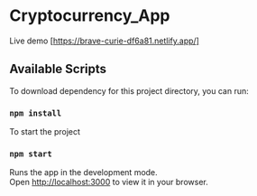 # Cryptocurrency_App
Live demo [https://brave-curie-df6a81.netlify.app/] 


## Available Scripts

To download dependency for this project directory, you can run:

### `npm install`

To start the project

### `npm start`

Runs the app in the development mode.\
Open [http://localhost:3000](http://localhost:3000) to view it in your browser.


